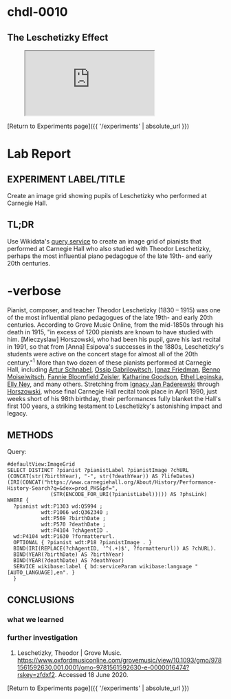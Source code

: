 # chdl-0010

## The Leschetizky Effect

<figure class="map_container">
  <iframe 
  src="https://query.wikidata.org/embed.html#%23defaultView%3AImageGrid%0ASELECT%20DISTINCT%20%3Fpianist%20%3FpianistLabel%20%3FpianistImage%20%3FchURL%20%28CONCAT%28str%28%3FbirthYear%29%2C%20%22-%22%2C%20str%28%3FdeathYear%29%29%20AS%20%3FlifeDates%29%0A%28IRI%28CONCAT%28%22https%3A%2F%2Fwww.carnegiehall.org%2FAbout%2FHistory%2FPerformance-History-Search%3Fq%3D%26dex%3Dprod_PHS%26pf%3D%22%2C%20%0A%20%20%20%20%20%20%20%20%20%20%20%20%20%20%28STR%28ENCODE_FOR_URI%28%3FpianistLabel%29%29%29%29%29%20AS%20%3FphsLink%29%0AWHERE%20%7B%0A%20%20%3Fpianist%20wdt%3AP1303%20wd%3AQ5994%20%3B%0A%20%20%20%20%20%20%20%20%20%20%20wdt%3AP1066%20wd%3AQ362340%20%3B%0A%20%20%20%20%20%20%20%20%20%20%20wdt%3AP569%20%3FbirthDate%20%3B%0A%20%20%20%20%20%20%20%20%20%20%20wdt%3AP570%20%3FdeathDate%20%3B%0A%20%20%20%20%20%20%20%20%20%20%20wdt%3AP4104%20%3FchAgentID%20.%0A%20%20wd%3AP4104%20wdt%3AP1630%20%3Fformatterurl.%0A%20%20OPTIONAL%20%7B%20%3Fpianist%20wdt%3AP18%20%3FpianistImage%20.%20%7D%0A%20%20BIND%28IRI%28REPLACE%28%3FchAgentID%2C%20%27%5E%28.%2B%29%24%27%2C%20%3Fformatterurl%29%29%20AS%20%3FchURL%29.%0A%20%20BIND%28YEAR%28%3FbirthDate%29%20AS%20%3FbirthYear%29%0A%20%20BIND%28YEAR%28%3FdeathDate%29%20AS%20%3FdeathYear%29%0A%20%20SERVICE%20wikibase%3Alabel%20%7B%20bd%3AserviceParam%20wikibase%3Alanguage%20%22%5BAUTO_LANGUAGE%5D%2Cen%22.%20%7D%0A%20%20%7D" referrerpolicy="origin" sandbox="allow-scripts allow-same-origin allow-popups" >
  </iframe>
</figure>

[Return to Experiments page]({{ '/experiments' | absolute_url }})

# Lab Report

## EXPERIMENT LABEL/TITLE
Create an image grid showing pupils of Leschetizky who performed at Carnegie Hall.


## TL;DR
Use Wikidata's <a href="https://query.wikidata.org/" target="_blank">query service</a> to create an image grid of pianists that performed at Carnegie Hall who also studied with Theodor Leschetizky, perhaps the most influential piano pedagogue of the late 19th- and early 20th centuries. 


# -verbose
Pianist, composer, and teacher Theodor Leschetizky (1830 – 1915) was one of the most influential piano pedagogues of the late 19th- and early 20th centuries. According to Grove Music Online, from the mid-1850s through his death in 1915, "in excess of 1200 pianists are known to have studied with him. [Mieczyslaw] Horszowski, who had been his pupil, gave his last recital in 1991, so that from [Anna] Esipova's successes in the 1880s, Leschetizky's students were active on the concert stage for almost all of the 20th century."<sup>1</sup> More than two dozen of these pianists performed at Carnegie Hall, including <a href="https://www.carnegiehall.org/About/History/Performance-History-Search?q=&dex=prod_PHS&pf=Artur%20Schnabel_" target="_blank">Artur Schnabel</a>, <a href="https://www.carnegiehall.org/About/History/Performance-History-Search?q=&dex=prod_PHS&pf=Ossip%20Gabrilowitsch_" target="_blank">Ossip Gabrilowitsch</a>, <a href="https://www.carnegiehall.org/About/History/Performance-History-Search?q=&dex=prod_PHS&pf=Ignaz%20Friedman_" target="_blank">Ignaz Friedman</a>, <a href="https://www.carnegiehall.org/About/History/Performance-History-Search?q=&dex=prod_PHS&pf=Benno%20Moiseiwitsch_" target="_blank">Benno Moiseiwitsch</a>, <a href="https://www.carnegiehall.org/About/History/Performance-History-Search?q=&dex=prod_PHS&pf=Fannie%20Bloomfield%20Zeisler_" target="_blank">Fannie Bloomfield Zeisler</a>, <a href="https://www.carnegiehall.org/About/History/Performance-History-Search?q=&dex=prod_PHS&pf=Katharine%20Goodson_" target="_blank">Katharine Goodson</a>, <a href="https://www.carnegiehall.org/About/History/Performance-History-Search?q=&dex=prod_PHS_Newest_First&pf=Ethel%20Leginska_" target="_blank">Ethel Leginska</a>, <a href="https://www.carnegiehall.org/About/History/Performance-History-Search?q=&dex=prod_PHS&pf=Elly%20Ney_" target="_blank">Elly Ney</a>, and many others. Stretching from <a href="https://www.carnegiehall.org/About/History/Performance-History-Search?q=&dex=prod_PHS&pf=Ignacy%20Jan%20Paderewski_" target="_blank">Ignacy Jan Paderewski</a> through <a href="https://www.carnegiehall.org/About/History/Performance-History-Search?q=&dex=prod_PHS&pf=Mieczyslaw%20Horszowski_" target="_blank">Horszowski</a>, whose final Carnegie Hall recital took place in April 1990, just weeks short of his 98th birthday, their performances fully blanket the Hall's first 100 years, a striking testament to Leschetizky's astonishing impact and legacy.

## METHODS
Query:

```
#defaultView:ImageGrid
SELECT DISTINCT ?pianist ?pianistLabel ?pianistImage ?chURL (CONCAT(str(?birthYear), "-", str(?deathYear)) AS ?lifeDates)
(IRI(CONCAT("https://www.carnegiehall.org/About/History/Performance-History-Search?q=&dex=prod_PHS&pf=", 
              (STR(ENCODE_FOR_URI(?pianistLabel))))) AS ?phsLink)
WHERE {
  ?pianist wdt:P1303 wd:Q5994 ;
           wdt:P1066 wd:Q362340 ;
           wdt:P569 ?birthDate ;
           wdt:P570 ?deathDate ;
           wdt:P4104 ?chAgentID .
  wd:P4104 wdt:P1630 ?formatterurl.
  OPTIONAL { ?pianist wdt:P18 ?pianistImage . }
  BIND(IRI(REPLACE(?chAgentID, '^(.+)$', ?formatterurl)) AS ?chURL).
  BIND(YEAR(?birthDate) AS ?birthYear)
  BIND(YEAR(?deathDate) AS ?deathYear)
  SERVICE wikibase:label { bd:serviceParam wikibase:language "[AUTO_LANGUAGE],en". }
  }
  ```
  

## CONCLUSIONS
### what we learned

### further investigation 

1. Leschetizky, Theodor | Grove Music. https://www.oxfordmusiconline.com/grovemusic/view/10.1093/gmo/9781561592630.001.0001/omo-9781561592630-e-0000016474?rskey=zfdxf2. Accessed 18 June 2020.

[Return to Experiments page]({{ '/experiments' | absolute_url }})
